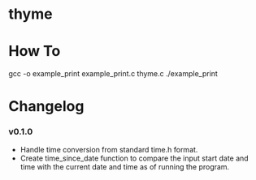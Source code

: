 # thyme
# How To
gcc -o example_print example_print.c thyme.c
./example_print
# Changelog
### v0.1.0
- Handle time conversion from standard time.h format.
- Create time_since_date function to compare the input start date and time with the current date and time as of running the program.

